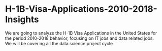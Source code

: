 # H-1B-Visa-Applications-2010-2018-Insights
We are going to analyze the H-1B Visa Applications in the United States for the period 2010-2018 behavior, focusing on IT jobs and data related jobs. We will be covering all the data science project cycle
